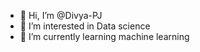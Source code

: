 - 👋 Hi, I’m @Divya-PJ
- 👀 I’m interested in Data science 
- 🌱 I’m currently learning machine learning 

<!---
Divya-PJ/Divya-PJ is a ✨ special ✨ repository because its `README.md` (this file) appears on your GitHub profile.
You can click the Preview link to take a look at your changes.
--->
